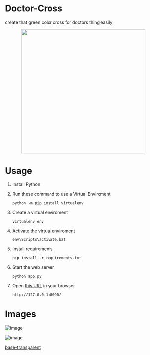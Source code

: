 # Doctor-Cross

create that green color cross for doctors thing easily

<p align="center">
  <img src="https://github.com/hirusha-adi/Doctor-Cross/assets/36286877/74621cb3-2721-403b-a724-6166215a8ae9" width="400px"/>
</p>



# Usage

1. Install Python
2. Run these command to use a Virtual Enviroment

   ```
   python -m pip install virtualenv
   ```

3. Create a virtual enviroment

   ```
   virtualenv env
   ```

4. Activate the virtual enviroment

   ```
   env\Scripts\activate.bat
   ```

5. Install requirements

   ```
   pip install -r requirements.txt
   ```

6. Start the web server

   ```
   python app.py
   ```

7. Open [this URL](http://127.0.0.1:8090/) in your browser

   ```
   http://127.0.0.1:8090/
   ```

# Images

![image](https://github.com/hirusha-adi/Doctor-Cross/assets/36286877/52f25f09-370b-4863-a677-dbd225a8c322)

![image](https://github.com/hirusha-adi/Doctor-Cross/assets/36286877/3c7e5bfc-1816-494d-910b-02845ae4de6c)

[base-transparent](https://github.com/hirusha-adi/Doctor-Cross/assets/36286877/74621cb3-2721-403b-a724-6166215a8ae9)

